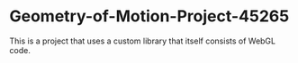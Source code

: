 # Geometry-of-Motion-Project-45265
This is a project that uses a custom library that itself consists of WebGL code.
